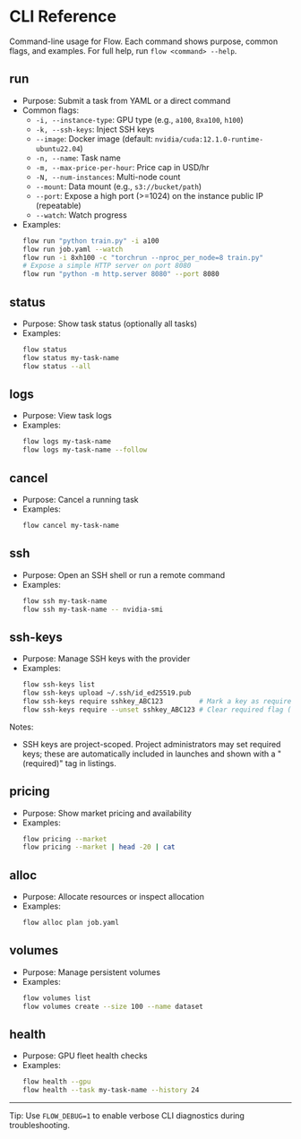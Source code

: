 # CLI Reference

Command-line usage for Flow. Each command shows purpose, common flags, and examples. For full help, run `flow <command> --help`.

## run

- Purpose: Submit a task from YAML or a direct command
- Common flags:
  - `-i, --instance-type`: GPU type (e.g., `a100`, `8xa100`, `h100`)
  - `-k, --ssh-keys`: Inject SSH keys
  - `--image`: Docker image (default: `nvidia/cuda:12.1.0-runtime-ubuntu22.04`)
  - `-n, --name`: Task name
  - `-m, --max-price-per-hour`: Price cap in USD/hr
  - `-N, --num-instances`: Multi-node count
  - `--mount`: Data mount (e.g., `s3://bucket/path`)
  - `--port`: Expose a high port (>=1024) on the instance public IP (repeatable)
  - `--watch`: Watch progress
- Examples:
  ```bash
  flow run "python train.py" -i a100
  flow run job.yaml --watch
  flow run -i 8xh100 -c "torchrun --nproc_per_node=8 train.py"
  # Expose a simple HTTP server on port 8080
  flow run "python -m http.server 8080" --port 8080
  ```

## status

- Purpose: Show task status (optionally all tasks)
- Examples:
  ```bash
  flow status
  flow status my-task-name
  flow status --all
  ```

## logs

- Purpose: View task logs
- Examples:
  ```bash
  flow logs my-task-name
  flow logs my-task-name --follow
  ```

## cancel

- Purpose: Cancel a running task
- Examples:
  ```bash
  flow cancel my-task-name
  ```

## ssh

- Purpose: Open an SSH shell or run a remote command
- Examples:
  ```bash
  flow ssh my-task-name
  flow ssh my-task-name -- nvidia-smi
  ```

## ssh-keys

- Purpose: Manage SSH keys with the provider
- Examples:
  ```bash
  flow ssh-keys list
  flow ssh-keys upload ~/.ssh/id_ed25519.pub
  flow ssh-keys require sshkey_ABC123         # Mark a key as required (admin)
  flow ssh-keys require --unset sshkey_ABC123 # Clear required flag (admin)
  ```

Notes:
- SSH keys are project-scoped. Project administrators may set required keys; these are automatically included in launches and shown with a "(required)" tag in listings.

## pricing

- Purpose: Show market pricing and availability
- Examples:
  ```bash
  flow pricing --market
  flow pricing --market | head -20 | cat
  ```

## alloc

- Purpose: Allocate resources or inspect allocation
- Examples:
  ```bash
  flow alloc plan job.yaml
  ```

## volumes

- Purpose: Manage persistent volumes
- Examples:
  ```bash
  flow volumes list
  flow volumes create --size 100 --name dataset
  ```

## health

- Purpose: GPU fleet health checks
- Examples:
  ```bash
  flow health --gpu
  flow health --task my-task-name --history 24
  ```

---

Tip: Use `FLOW_DEBUG=1` to enable verbose CLI diagnostics during troubleshooting.



